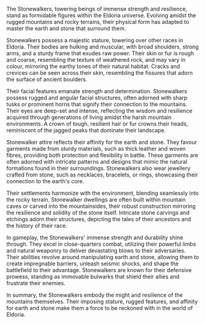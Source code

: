 The Stonewalkers, towering beings of immense strength and resilience, stand as formidable figures within the Eldoria universe. Evolving amidst the rugged mountains and rocky terrains, their physical form has adapted to master the earth and stone that surround them.

Stonewalkers possess a majestic stature, towering over other races in Eldoria. Their bodies are hulking and muscular, with broad shoulders, strong arms, and a sturdy frame that exudes raw power. Their skin or fur is rough and coarse, resembling the texture of weathered rock, and may vary in colour, mirroring the earthy tones of their natural habitat. Cracks and crevices can be seen across their skin, resembling the fissures that adorn the surface of ancient boulders.

Their facial features emanate strength and determination. Stonewalkers possess rugged and angular facial structures, often adorned with sharp tusks or prominent horns that signify their connection to the mountains. Their eyes are deep-set and intense, reflecting the wisdom and resilience acquired through generations of living amidst the harsh mountain environments. A crown of tough, resilient hair or fur crowns their heads, reminiscent of the jagged peaks that dominate their landscape.

Stonewalker attire reflects their affinity for the earth and stone. They favour garments made from sturdy materials, such as thick leather and woven fibres, providing both protection and flexibility in battle. These garments are often adorned with intricate patterns and designs that mimic the natural formations found in their surroundings. Stonewalkers also wear jewellery crafted from stone, such as necklaces, bracelets, or rings, showcasing their connection to the earth's core.

Their settlements harmonize with the environment, blending seamlessly into the rocky terrain. Stonewalker dwellings are often built within mountain caves or carved into the mountainsides, their robust construction mirroring the resilience and solidity of the stone itself. Intricate stone carvings and etchings adorn their structures, depicting the tales of their ancestors and the history of their race.

In gameplay, the Stonewalkers' immense strength and durability shine through. They excel in close-quarters combat, utilizing their powerful limbs and natural weaponry to deliver devastating blows to their adversaries. Their abilities revolve around manipulating earth and stone, allowing them to create impregnable barriers, unleash seismic shocks, and shape the battlefield to their advantage. Stonewalkers are known for their defensive prowess, standing as immovable bulwarks that shield their allies and frustrate their enemies.

In summary, the Stonewalkers embody the might and resilience of the mountains themselves. Their imposing stature, rugged features, and affinity for earth and stone make them a force to be reckoned with in the world of Eldoria.